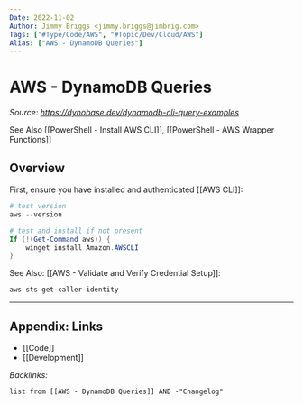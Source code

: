 ```yaml
---
Date: 2022-11-02
Author: Jimmy Briggs <jimmy.briggs@jimbrig.com>
Tags: ["#Type/Code/AWS", "#Topic/Dev/Cloud/AWS"]
Alias: ["AWS - DynamoDB Queries"]
---
```


# AWS - DynamoDB Queries

*Source: https://dynobase.dev/dynamodb-cli-query-examples*

See Also [[PowerShell - Install AWS CLI]], [[PowerShell - AWS Wrapper Functions]]

## Overview

First, ensure you have installed and authenticated [[AWS CLI]]:

```powershell
# test version
aws --version

# test and install if not present
If (!(Get-Command aws)) {
	winget install Amazon.AWSCLI
}
```

See Also: [[AWS - Validate and Verify Credential Setup]]:

```powershell
aws sts get-caller-identity
```

***

## Appendix: Links

- [[Code]]
- [[Development]]

*Backlinks:*

```dataview
list from [[AWS - DynamoDB Queries]] AND -"Changelog"
```